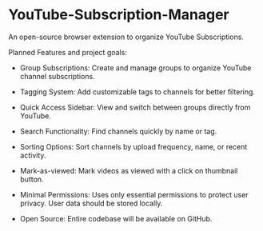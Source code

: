 # YouTube-Subscription-Manager

An open-source browser extension to organize YouTube Subscriptions.

Planned Features and project goals:

* Group Subscriptions: Create and manage groups to organize YouTube channel subscriptions.

* Tagging System: Add customizable tags to channels for better filtering.

* Quick Access Sidebar: View and switch between groups directly from YouTube.

* Search Functionality: Find channels quickly by name or tag.

* Sorting Options: Sort channels by upload frequency, name, or recent activity.

* Mark-as-viewed: Mark videos as viewed with a click on thumbnail button.  
  
* Minimal Permissions: Uses only essential permissions to protect user privacy. User data should be stored locally.

* Open Source: Entire codebase will be available on GitHub.
